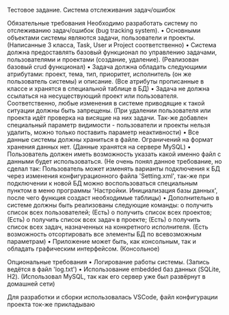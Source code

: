 Тестовое задание. 
Система отслеживания задач/ошибок

Обязательные требования
Необходимо разработать систему по отслеживанию задач/ошибок (bug tracking system).
•	Основными объектами системы являются задачи, пользователи и проекты. 
(Написанные 3 класса, Task, User и Project соответственно)
•	Система должна предоставлять базовый функционал по управлению задачами, пользователями и проектами (создание, удаление).
(Реализован базовый crud функционал)
•	Задача должна обладать следующими атрибутами: проект, тема, тип, приоритет, исполнитель (он же пользователь системы) и описание. 
(Все атрибуты прописанные в классе и хранятся в специальной таблице в БД)
•	Задача не должна ссылаться на несуществующий проект или пользователя. Соответственно, любые изменения в системе приводящие к такой ситуации должны быть запрещены.
(При удалении пользователя или проекта идёт проверка на висящие на них задачи. Так-же добавлен специальный параметр видимости - пользователи и проекты нельзя удалить, можно только поставить параметр неактивности)
•	Все данные системы должны храниться в файле. Ограничений на формат хранения данных нет.
(Данные хранятся на сервере MySQL) 
•	Пользователь должен иметь возможность указать какой именно файл с данными будет использоваться. 
(Не очень понял данное требование, но сделал так: 
Пользователь может изменять варианты подключения к БД через изменения конфигурационного файла 'Setting.xml', 
так-же при подключении к новой БД можно воспользоваться специальным пунктом в меню программы 'Настройки. Инициализация базы данных',
после чего функция создаст необходимые таблицы)
•	Дополнительно в системе должны быть реализованы следующие команды:
o	получить список всех пользователей;
(Есть)
o	получить список всех проектов;
(Есть)
o	получить список всех задач в проекте;
(Есть)
o	получить список всех задач, назначенных на конкретного исполнителя.
(Есть возможность отсортировать все элементы БД по всевозможным параметрам)
•	Приложение может быть, как консольным, так и обладать графическим интерфейсом.
(Консольное)

Опциональные требования
•	Логирование работы системы.
(Запись ведётся в файл 'log.txt')
•	Использование embedded баз данных (SQLite, H2).
(Использовал MySQL, так как его сервер уже был развёрнут в домашней сети)


Для разработки и сборки использовалась VSCode, файл конфигурации проекта ток-же прикладываю 